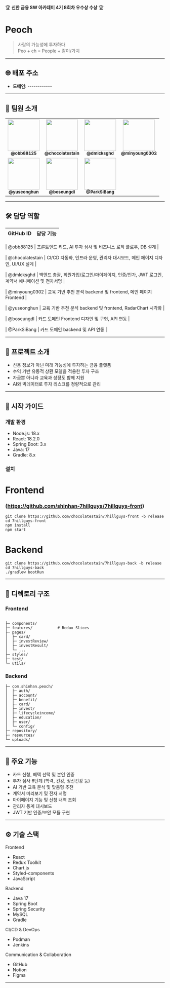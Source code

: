 🏆 **신한 금융 SW 아카데미 4기 8회차 우수상 수상** 🏆

# Peoch

> 사람의 가능성에 투자하다  
> Peo + ch = People + 같이/가치

---

## 🌐 배포 주소

- **도메인**: ------------

---

## 👥 팀원 소개

<table>
  <tr>
    <td align="center">
      <a href="https://github.com/obb88125">
        <img src="https://github.com/obb88125.png" style="width:100px;height:100px;object-fit:cover;" /><br />
        <sub><b>@obb88125</b></sub>
      </a>
    </td>
    <td align="center">
      <a href="https://github.com/chocolatestain">
        <img src="https://github.com/chocolatestain.png" style="width:100px;height:100px;object-fit:cover;" /><br />
        <sub><b>@chocolatestain</b></sub>
      </a>
    </td>
    <td align="center">
      <a href="https://github.com/dmlcksghd">
        <img src="https://github.com/dmlcksghd.png" style="width:100px;height:100px;object-fit:cover;" /><br />
        <sub><b>@dmlcksghd</b></sub>
      </a>
    </td>
    <td align="center">
      <a href="https://github.com/minyoung0302">
        <img src="https://github.com/minyoung0302.png" style="width:100px;height:100px;object-fit:cover;" /><br />
        <sub><b>@minyoung0302</b></sub>
      </a>
    </td>
  </tr>
  <tr>
    <td align="center">
      <a href="https://github.com/yuseonghun">
        <img src="https://github.com/yuseonghun.png" style="width:100px;height:100px;object-fit:cover;" /><br />
        <sub><b>@yuseonghun</b></sub>
      </a>
    </td>
    <td align="center">
      <a href="https://github.com/boseungdl">
        <img src="https://github.com/boseungdl.png" style="width:100px;height:100px;object-fit:cover;" /><br />
        <sub><b>@boseungdl</b></sub>
      </a>
    </td>
    <td align="center">
      <a href="https://github.com/ParkSiBang">
        <img src="https://github.com/ParkSiBang.png" style="width:100px;height:100px;object-fit:cover;" /><br />
        <sub><b>@ParkSiBang</b></sub>
      </a>
    </td>
  </tr>
</table>

---

## 🛠️ 담당 역할

| GitHub ID | 담당 기능 |
|-----------|------------|

| @obb88125 | 프론트엔드 리드, AI 투자 심사 및 비즈니스 로직 플로우, DB 설계 |

| @chocolatestain |  CI/CD 자동화, 인프라 운영, 관리자 대시보드, 메인 페이지 디자인, UI/UX 설계 |

| @dmlcksghd | 백엔드 총괄, 회원가입/로그인/마이페이지, 인증/인가, JWT 로그인, 계약서 애니메이션 및 전자서명 |

| @minyoung0302 | 교육 기반 추천 분석 backend 및 frontend, 메인 페이지 Frontend |

| @yuseonghun | 교육 기반 추천 분석 backend 및 frontend, RadarChart 시각화 |

| @boseungdl | 카드 도메인 Frontend 디자인 및 구현, API 연동 |

| @ParkSiBang | 카드 도메인 backend 및 API 연동 |

---

## 📖 프로젝트 소개

- 신용 정보가 아닌 미래 가능성에 투자하는 금융 플랫폼
- 수익 기반 유동적 상환 모델을 적용한 투자 구조
- 자금뿐 아니라 교육과 성장도 함께 지원
- AI와 빅데이터로 투자 리스크를 정량적으로 관리

---

## 🚀 시작 가이드

### 개발 환경

- Node.js: 18.x
- React: 18.2.0
- Spring Boot: 3.x
- Java: 17
- Gradle: 8.x

### 설치

# Frontend 
### (https://github.com/shinhan-7hillguys/7hillguys-front)
```
git clone https://github.com/chocolatestain/7hillguys-front -b release
cd 7hillguys-front
npm install
npm start
```

# Backend
```
git clone https://github.com/chocolatestain/7hillguys-back -b release
cd 7hillguys-back
./gradlew bootRun
```

---

## 📁 디렉토리 구조

### Frontend
```

├─ components/  
├─ features/           # Redux Slices  
├─ pages/  
│  ├─ card/  
│  ├─ investReview/  
│  ├─ investResult/  
│  └─ ...  
├─ styles/  
├─ test/  
└─ utils/
```

### Backend

```
├─ com.shinhan.peoch/  
│  ├─ auth/  
│  ├─ account/  
│  ├─ benefit/  
│  ├─ card/  
│  ├─ invest/  
│  ├─ lifecycleincome/  
│  ├─ education/  
│  ├─ user/  
│  └─ config/  
├─ repository/  
├─ resources/  
└─ uploads/
```

---

## 🧩 주요 기능

- 카드 신청, 혜택 선택 및 본인 인증
- 투자 심사 6단계 (학력, 건강, 정신건강 등)
- AI 기반 교육 분석 및 맞춤형 추천
- 계약서 미리보기 및 전자 서명
- 마이페이지 기능 및 신청 내역 조회
- 관리자 통계 대시보드
- JWT 기반 인증/보안 모듈 구현

---

## ⚙️ 기술 스택

Frontend  
- React  
- Redux Toolkit  
- Chart.js  
- Styled-components
- JavaScript

Backend  
- Java 17  
- Spring Boot  
- Spring Security 
- MySQL
- Gradle  

CI/CD & DevOps  
- Podman  
- Jenkins

Communication & Collaboration  
- GitHub  
- Notion  
- Figma

---
